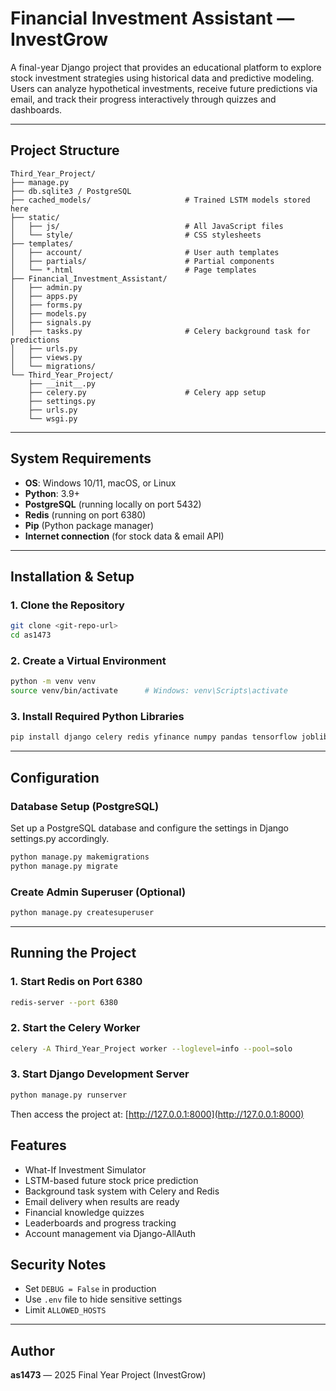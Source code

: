 
# Financial Investment Assistant — InvestGrow

A final-year Django project that provides an educational platform to explore stock investment strategies using historical data and predictive modeling. Users can analyze hypothetical investments, receive future predictions via email, and track their progress interactively through quizzes and dashboards.

---

## Project Structure

```
Third_Year_Project/
├── manage.py
├── db.sqlite3 / PostgreSQL
├── cached_models/                     # Trained LSTM models stored here
├── static/
│   ├── js/                            # All JavaScript files
│   └── style/                         # CSS stylesheets
├── templates/
│   ├── account/                       # User auth templates
│   ├── partials/                      # Partial components
│   └── *.html                         # Page templates
├── Financial_Investment_Assistant/
│   ├── admin.py
│   ├── apps.py
│   ├── forms.py
│   ├── models.py
│   ├── signals.py
│   ├── tasks.py                       # Celery background task for predictions
│   ├── urls.py
│   ├── views.py
│   └── migrations/
└── Third_Year_Project/
    ├── __init__.py
    ├── celery.py                      # Celery app setup
    ├── settings.py
    ├── urls.py
    └── wsgi.py
```

---

## System Requirements

- **OS**: Windows 10/11, macOS, or Linux
- **Python**: 3.9+
- **PostgreSQL** (running locally on port 5432)
- **Redis** (running on port 6380)
- **Pip** (Python package manager)
- **Internet connection** (for stock data & email API)

---

## Installation & Setup

### 1. Clone the Repository

```bash
git clone <git-repo-url>
cd as1473
```

### 2. Create a Virtual Environment

```bash
python -m venv venv
source venv/bin/activate      # Windows: venv\Scripts\activate
```

### 3. Install Required Python Libraries

```bash
pip install django celery redis yfinance numpy pandas tensorflow joblib django-allauth django-extensions scikit-learn
```

---

## Configuration

### Database Setup (PostgreSQL)

Set up a PostgreSQL database and configure the settings in Django settings.py accordingly.

```bash
python manage.py makemigrations
python manage.py migrate
```

### Create Admin Superuser (Optional)

```bash
python manage.py createsuperuser
```

---

## Running the Project

### 1. Start Redis on Port 6380

```bash
redis-server --port 6380
```

### 2. Start the Celery Worker

```bash
celery -A Third_Year_Project worker --loglevel=info --pool=solo
```

### 3. Start Django Development Server

```bash
python manage.py runserver
```

Then access the project at: [http://127.0.0.1:8000](http://127.0.0.1:8000)


## Features

- What-If Investment Simulator
- LSTM-based future stock price prediction
- Background task system with Celery and Redis
- Email delivery when results are ready
- Financial knowledge quizzes
- Leaderboards and progress tracking
- Account management via Django-AllAuth


## Security Notes

- Set `DEBUG = False` in production
- Use `.env` file to hide sensitive settings
- Limit `ALLOWED_HOSTS`

---

## Author

**as1473** — 2025 Final Year Project (InvestGrow)